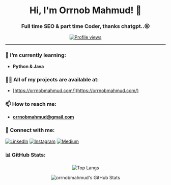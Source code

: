<h1 align="center">Hi, I'm Orrnob Mahmud! 👋</h1>
<h3 align="center">Full time SEO & part time Coder, thanks chatgpt..😝</h3>

<p align="center">
  <a href="https://github.com/orrnobmahmud"><img src="https://komarev.com/ghpvc/?username=orrnobmahmud&style=flat-square" alt="Profile views"/></a>
</p>

---

### 🌱 I’m currently learning:
- **Python & Java**

### 👨‍💻 All of my projects are available at:
- [https://orrnobmahmud.com/](https://orrnobmahmud.com/)

### 📫 How to reach me:
- **orrnobmahmud@gmail.com**

### 🤝 Connect with me:
<p align="left">
  <a href="https://linkedin.com/in/orrnobmahmud" target="_blank"><img src="https://img.shields.io/badge/-LinkedIn-%230077B5?style=flat&logo=linkedin&logoColor=white" alt="LinkedIn"/></a>
  <a href="https://instagram.com/orrnobmahmud" target="_blank"><img src="https://img.shields.io/badge/-Instagram-%23E4405F?style=flat&logo=instagram&logoColor=white" alt="Instagram"/></a>
  <a href="https://medium.com/@orrnobmahmud" target="_blank"><img src="https://img.shields.io/badge/-Medium-%2312100E?style=flat&logo=medium&logoColor=white" alt="Medium"/></a>

</p>


### 📊 GitHub Stats:

<p align="center">
  <img src="https://github-readme-stats.vercel.app/api/top-langs/?username=orrnobmahmud&theme=algolia&layout=compact" alt="Top Langs"/>
</p>

<p align="center">
  <img src="https://github-readme-stats.vercel.app/api?username=orrnobmahmud&show_icons=true&theme=algolia" alt="orrnobmahmud's GitHub Stats"/>
</p>
